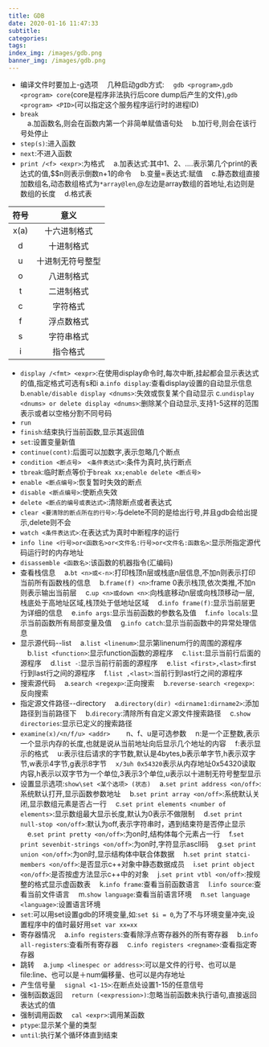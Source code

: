 ```yaml
---
title: GDB
date: 2020-01-16 11:47:33
subtitle:
categories:
tags:
index_img: /images/gdb.png
banner_img: /images/gdb.png
---
```


- 编译文件时要加上-g选项
　几种启动gdb方式:
　`gdb <program>`,`gdb <program> core`(core是程序非法执行后core dump后产生的文件),`gdb <program> <PID>`(可以指定这个服务程序运行时的进程ID)
- `break`  
　a.加函数名,则会在函数内第一个非简单赋值语句处
　b.加行号,则会在该行号处停止
- `step(s)`:进入函数
- `next`:不进入函数
- `print /<f> <expr>`:<f>为格式
　a.加表达式:其中$1、$2、....表示第几个print的表达式的值,$$n则表示倒数n+1的命令
　b.变量=表达式:赋值
　c.静态数组直接加数组名,动态数组格式为`*array@len`,@左边是array数组的首地址,右边则是数组的长度
　d.格式表

|符号|意义|
|:-:|:-:|
|x(a)|十六进制格式|
|d|十进制格式|
|u|十进制无符号整型|
|o|八进制格式|
|t|二进制格式|
|c|字符格式|
|f|浮点数格式|
|s|字符串格式|
|i|指令格式|

- `display /<fmt> <expr>`:在使用display命令时,每次中断,挂起都会显示表达式的值,<fmt>指定格式可选有s和i
  a.`info display`:查看display设置的自动显示信息
  b.`enable/disable display <dnums>`:失效或恢复某个自动显示
  c.`undisplay <dnums> or delete display <dnums>`:删除某个自动显示,支持1-5这样的范围表示或者以空格分割不同号码
- `run`
- `finish`:结束执行当前函数,显示其返回值
- `set`:设置变量新值
- `continue(cont)`:后面可以加数字,表示忽略几个断点
- `condition <断点号>　<条件表达式>`:条件为真时,执行断点
- `tbreak`:临时断点等价于`break xx;enable delete <断点号>`
- `enable <断点编号>`:恢复暂时失效的断点
- `disable <断点编号>`:使断点失效
- `delete <断点的编号或表达式>`:清除断点或者表达式
- `clear <要清除的断点所在的行号>`:与delete不同的是给出行号,并且gdb会给出提示,delete则不会
- `watch <条件表达式>`:在表达式为真时中断程序的运行
- `info line <行号>or<函数名>or<文件名:行号>or<文件名:函数名>`:显示所指定源代码运行时的内存地址
- `disassemble <函数名>`:该函数的机器指令(汇编码)
- 查看栈信息 
　a.`bt <n>或<-n>`:打印栈顶n层或栈底n层信息,不加n则表示打印当前所有函数栈的信息
　b.`frame(f) <n>`:frame 0表示栈顶,依次类推,不加n则表示输出当前层
　c.`up <n>或down <n>`:向栈底移动n层或向栈顶移动一层,栈底处于高地址区域,栈顶处于低地址区域
　d.`info frame(f)`:显示当前层更为详细的信息
　e.`info args`:显示当前函数的参数名及值
　f.`info locals`:显示当前函数所有局部变量及值
　g.`info catch`:显示当前函数中的异常处理信息
- 显示源代码--list
　a.`list <linenum>`:显示第linenum行的周围的源程序
　b.`list <function>`:显示function函数的源程序
　c.`list`:显示当前行后面的源程序
　d.`list -`:显示当前行前面的源程序
　e.`list <first>,<last>`:first行到last行之间的源程序
　f.`list ,<last>`:当前行到last行之间的源程序
- 搜索源代码
　a.`search <regexp>`:正向搜索
　b.`reverse-search <regexp>`:反向搜索
- 指定源文件路径--directory
　a.`directory(dir) <dirname1:dirname2>`:添加路径到当前路径下
　b.`direcory`:清除所有自定义源文件搜索路径
　c.`show directories`:显示已定义的搜索路径
- `examine(x)/<n/f/u> <addr>`　
　n、f、u是可选参数
　n:是一个正整数,表示一个显示内存的长度,也就是说从当前地址向后显示几个地址的内容
　f:表示显示的格式
　u:表示往后请求的字节数,默认是4bytes,b表示单字节,h表示双字节,w表示4字节,g表示8字节
　`x/3uh 0x54320`表示从内存地址0x54320读取内容,h表示以双字节为一个单位,3表示3个单位,u表示以十进制无符号整型显示
- 设置显示选项:`show\set <某个选项> (状态)`
　a.`set print address <on/off>`:系统默认打开,显示函数参数地址
　b.`set print array <on/off>`:系统默认关闭,显示数组元素是否占一行
　c.`set print elements <number of elements>`:显示数组最大显示长度,默认为0表示不做限制
　d.`set print null-stop <on/off>`:默认为off,表示字符串时，遇到结束符是否停止显示
　e.`set print pretty <on/off>`:为on时,结构体每个元素占一行
　f.`set print sevenbit-strings <on/off>`:为on时,字符显示ascll码
　g.`set print union <on/off>`:为on时,显示结构体中联合体数据
　h.`set print statci-members <on/off>`:是否显示c++对象中静态数据成员
　i.`set print object <on/off>`:是否按虚方法显示c++中的对象
　j.`set print vtbl <on/off>`:按规整的格式显示虚函数表
　k.`info frame`:查看当前函数语言
　l.`info source`:查看当前文件语言
　m.`show language`:查看当前语言环境
　n.`set language <language>`:设置语言环境
- `set`:可以用set设置gdb的环境变量,如:`set $i = 0`,为了不与环境变量冲突,设置程序中的值时最好用`set var xx=xx`
- 寄存器情况
　a.`info registers`:查看除浮点寄存器外的所有寄存器
　b.`info all-registers`:查看所有寄存器
　c.`info registers <regname>`:查看指定寄存器
- 跳转
　a.`jump <linespec or address>`:可以是文件的行号、也可以是file:line、也可以是＋num偏移量、也可以是内存地址
- 产生信号量
　`signal <1-15>`:在断点处设置1-15的任意信号
- 强制函数返回
　`return (<expression>)`:忽略当前函数未执行语句,直接返回表达式的值
- 强制调用函数
　`cal <expr>`:调用某函数
- `ptype`:显示某个量的类型
- `until`:执行某个循环体直到结束
